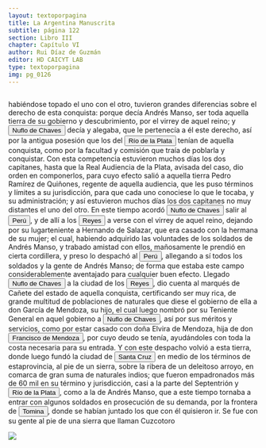 ```yaml
---
layout: textoporpagina
title: La Argentina Manuscrita
subtitle: página 122
section: Libro III
chapter: Capítulo VI
author: Rui Díaz de Guzmán
editor: HD CAICYT LAB
type: textoporpagina
img: pg_0126
---
```


<div class="row">
    <div class="column">
<p>habiéndose topado el uno con el otro, tuvieron grandes diferencias sobre el derecho de esta conquista: porque decía Andrés Manso, ser toda aquella tierra de su gobierno y descubrimiento, por el virrey de aquel reino; y <button class="balloon" data-balloon-pos="up" data-balloon-length="large" data-balloon="Ñuflo de Chaves nació en Santa Cruz de la Sierra, de Extremadura, en 1518. Llegó a territorio americano con el segundo adelantado del Río de la Plata, Don Alvar Núñez Cabeza de Vaca. Cuando la flota llega al puerto de Santa Catalina en el año 1541, ya ostentaba el grado de Capitán. Cuando el gobernador Martínez de Irala le encomienda fundar al norte de Asunción, Chaves se convierte así en General. El 26 de febrero de 1561 fundó Santa Cruz de la Sierra a orillas del arroyo Sutó. Después de fundada Santa Cruz de la Sierra, Ñuflo de Chaves se dirige a Asunción, en 1564,  para recoger a su familia. En 1550 se había casado con Doña Elvira Manrique, hija de don Francisco de Mendoza, gobernador del Río de la Plata, con quien tuvo cinco hijos: Francisco y Alvaro, ambos militares; María, Catalina y Elvira; las dos menores monjas y la mayor se casó en 1574 con un soldado de apellido Ossorio. El nieto de Ñuflo, Cap. Francisco Ossorio de Chaves, estuvo como Alcalde durante la traslación de  la ciudad, hasta su asiento definitivo a orillas del Piraí (1621).">Nuflo de Chaves</button> decía y alegaba, que le pertenecía a él este derecho, así por la antigua posesión que los del <a href="https://recogito.pelagios.org/document/wzqxhk0h3vpikm/part/1/edit#f3f197e8-524f-47ff-99cb-0dd0ed698fb5" target="_blank"><button class="balloon" data-balloon-pos="up" data-balloon-length="large" data-balloon="Refiere a la Provincia del Río de la Plata, un espacio creado a partir de las capitulaciones que firmó el primer adelantado Pedro de Mendoza con Carlos I en 1534.La misma limitaba al norte con los territorios otorgados a Diego de Almagro, ocupando una franja que se extendería entre el Mar del Sur y el Mar Océano Austral. La exploración y ocupación efectiva del terreno delimitarían el espacio de la provincia del Río de la Plata al sector atlántico y específicamente, al eje fluvial Paraná-Plata.">Río de la Plata</button></a> tenían de aquella conquista, como por la facultad y comisión que traía de poblarla y conquistar. Con esta competencia estuvieron muchos días los dos capitanes, hasta que la Real Audiencia de la Plata, avisada del caso, dio orden en componerlos, para cuyo efecto salió a aquella tierra Pedro Ramírez de Quiñones, regente de aquella audiencia, que les puso términos y límites a su jurisdicción, para que cada uno conociese lo que le tocaba, y su administración; y así estuvieron muchos días los dos capitanes no muy distantes el uno del otro. En este tiempo acordó <button class="balloon" data-balloon-pos="up" data-balloon-length="large" data-balloon="Ñuflo de Chaves nació en Santa Cruz de la Sierra, de Extremadura, en 1518. Llegó a territorio americano con el segundo adelantado del Río de la Plata, Don Alvar Núñez Cabeza de Vaca. Cuando la flota llega al puerto de Santa Catalina en el año 1541, ya ostentaba el grado de Capitán. Cuando el gobernador Martínez de Irala le encomienda fundar al norte de Asunción, Chaves se convierte así en General. El 26 de febrero de 1561 fundó Santa Cruz de la Sierra a orillas del arroyo Sutó. Después de fundada Santa Cruz de la Sierra, Ñuflo de Chaves se dirige a Asunción, en 1564,  para recoger a su familia. En 1550 se había casado con Doña Elvira Manrique, hija de don Francisco de Mendoza, gobernador del Río de la Plata, con quien tuvo cinco hijos: Francisco y Alvaro, ambos militares; María, Catalina y Elvira; las dos menores monjas y la mayor se casó en 1574 con un soldado de apellido Ossorio. El nieto de Ñuflo, Cap. Francisco Ossorio de Chaves, estuvo como Alcalde durante la traslación de  la ciudad, hasta su asiento definitivo a orillas del Piraí (1621).">Nuflo de Chaves</button> salir al <a href="https://recogito.pelagios.org/document/wzqxhk0h3vpikm/part/1/edit#cbcb3183-aa3f-49e4-9fc4-b71d6ffe4a2a" target="_blank"><button class="balloon" data-balloon-pos="up" data-balloon-length="large" data-balloon="Entendido como virreinato del Perú.">Perú</button></a>, y de allí a los <a href="https://recogito.pelagios.org/document/wzqxhk0h3vpikm/part/1/edit#44609a1a-32df-44c0-ad2c-1ea847428c71" target="_blank"><button class="balloon" data-balloon-pos="up" data-balloon-length="large" data-balloon="Este fue un puerto establecido Paraguay arriba en los límtes meridionales del Gran Pantanal, sobre la entrada del río Cuiabá.">Reyes</button></a> a verse con el virrey de aquel reino, dejando por su lugarteniente a Hernando de Salazar, que era casado con la hermana de su mujer; el cual, habiendo adquirido las voluntades de los soldados de Andrés Manso, y trabado amistad con ellos, mañosamente le prendió en cierta cordillera, y preso lo despachó al <a href="https://recogito.pelagios.org/document/wzqxhk0h3vpikm/part/1/edit#85c76986-ef8f-4c25-aa27-a271c28148cc" target="_blank"><button class="balloon" data-balloon-pos="up" data-balloon-length="large" data-balloon="Entendido como virreinato del Perú.">Perú</button></a>, allegando a sí todos los soldados y la gente de Andrés Manso; de forma que estaba este campo considerablemente aventajado para cualquier buen efecto. Llegado <button class="balloon" data-balloon-pos="up" data-balloon-length="large" data-balloon="Ñuflo de Chaves nació en Santa Cruz de la Sierra, de Extremadura, en 1518. Llegó a territorio americano con el segundo adelantado del Río de la Plata, Don Alvar Núñez Cabeza de Vaca. Cuando la flota llega al puerto de Santa Catalina en el año 1541, ya ostentaba el grado de Capitán. Cuando el gobernador Martínez de Irala le encomienda fundar al norte de Asunción, Chaves se convierte así en General. El 26 de febrero de 1561 fundó Santa Cruz de la Sierra a orillas del arroyo Sutó. Después de fundada Santa Cruz de la Sierra, Ñuflo de Chaves se dirige a Asunción, en 1564,  para recoger a su familia. En 1550 se había casado con Doña Elvira Manrique, hija de don Francisco de Mendoza, gobernador del Río de la Plata, con quien tuvo cinco hijos: Francisco y Alvaro, ambos militares; María, Catalina y Elvira; las dos menores monjas y la mayor se casó en 1574 con un soldado de apellido Ossorio. El nieto de Ñuflo, Cap. Francisco Ossorio de Chaves, estuvo como Alcalde durante la traslación de  la ciudad, hasta su asiento definitivo a orillas del Piraí (1621).">Nuflo de Chaves</button> a la ciudad de los <a href="https://recogito.pelagios.org/document/wzqxhk0h3vpikm/part/1/edit#b726be05-7365-4f1a-ab52-d547130c9a79" target="_blank"><button class="balloon" data-balloon-pos="up" data-balloon-length="large" data-balloon="Este fue un puerto establecido Paraguay arriba en los límtes meridionales del Gran Pantanal, sobre la entrada del río Cuiabá.">Reyes</button></a>, dio cuenta al marqués de Cañete del estado de aquella conquista, certificando ser muy rica, de grande multitud de poblaciones de naturales que diese el gobierno de ella a don García de Mendoza, su hijo, el cual luego nombró por su Teniente General en aquel gobierno a <button class="balloon" data-balloon-pos="up" data-balloon-length="large" data-balloon="Ñuflo de Chaves nació en Santa Cruz de la Sierra, de Extremadura, en 1518. Llegó a territorio americano con el segundo adelantado del Río de la Plata, Don Alvar Núñez Cabeza de Vaca. Cuando la flota llega al puerto de Santa Catalina en el año 1541, ya ostentaba el grado de Capitán. Cuando el gobernador Martínez de Irala le encomienda fundar al norte de Asunción, Chaves se convierte así en General. El 26 de febrero de 1561 fundó Santa Cruz de la Sierra a orillas del arroyo Sutó. Después de fundada Santa Cruz de la Sierra, Ñuflo de Chaves se dirige a Asunción, en 1564,  para recoger a su familia. En 1550 se había casado con Doña Elvira Manrique, hija de don Francisco de Mendoza, gobernador del Río de la Plata, con quien tuvo cinco hijos: Francisco y Alvaro, ambos militares; María, Catalina y Elvira; las dos menores monjas y la mayor se casó en 1574 con un soldado de apellido Ossorio. El nieto de Ñuflo, Cap. Francisco Ossorio de Chaves, estuvo como Alcalde durante la traslación de  la ciudad, hasta su asiento definitivo a orillas del Piraí (1621).">Nuflo de Chaves</button>, así por sus méritos y servicios, como por estar casado con doña Elvira de Mendoza, hija de don <button class="balloon" data-balloon-pos="up" data-balloon-length="large" data-balloon="Don Francisco de Mendoza (n. 1515-1547), capitán de la caballería. Sus actuaciones incluyen haber mediado entre Domingo de Irala y Ruiz Galán en 1537 y 1539, participado en la represión del levantamiento de cacique guarambarense Aracaré y ser parte de la facción de Domingo de Irala contra la de Cabeza de Vaca en 1545. De hecho, sirvió como teniente de gobernador bajo su administración cuando Irala condujo una entrada al Chaco en 1547. En esta circunstancia, los partidarios de Cabeza de Vaca recusaron su nombramiento y tras haber instaurado a Diego de Abreu como gobernador, ejecutaron a Mendoza.">Francisco de Mendoza</button>, por cuyo deudo se tenía, ayudándoles con toda la costa necesaria para su entrada. Y con este despacho volvió a esta tierra, donde luego fundó la ciudad de <a href="https://recogito.pelagios.org/document/wzqxhk0h3vpikm/part/1/edit#7d98dae7-a27d-4aef-9775-53939218667d" target="_blank"><button class="balloon" data-balloon-pos="up" data-balloon-length="large" data-balloon="Este asentamiento fue efectivamente fundado por un conquistador de Asunción, Nuflo de Chávez en 1561. La ciudad sufrió varios traslados en el curso de su historia hasta establecerse dónde se encuentra hoy en día. El primer sitio de la fundación fue en la serranía de Chiquitos, a orilla del río Sutó.">Santa Cruz</button></a> en medio de los términos de estaprovincia, al pie de un sierra, sobre la ribera de un deleitoso arroyo, en comarca de gran suma de naturales indios; que fueron empadronados más de 60 mil en su término y jurisdicción, casi a la parte del Septentrión y <a href="https://recogito.pelagios.org/document/wzqxhk0h3vpikm/part/1/edit#2d731b04-89d8-423c-afd0-1d9ac5d5599e" target="_blank"><button class="balloon" data-balloon-pos="up" data-balloon-length="large" data-balloon="Refiere a la Provincia del Río de la Plata, un espacio creado a partir de las capitulaciones que firmó el primer adelantado Pedro de Mendoza con Carlos I en 1534.La misma limitaba al norte con los territorios otorgados a Diego de Almagro, ocupando una franja que se extendería entre el Mar del Sur y el Mar Océano Austral. La exploración y ocupación efectiva del terreno delimitarían el espacio de la provincia del Río de la Plata al sector atlántico y específicamente, al eje fluvial Paraná-Plata.">Río de la Plata</button></a>, como a la de Andrés Manso, que a este tiempo tornaba a entrar con algunos soldados en prosecución de su demanda, por la frontera de <a href="https://recogito.pelagios.org/document/wzqxhk0h3vpikm/part/1/edit#e321c83a-84a6-4725-9cb0-e1376a97fffc" target="_blank"><button class="balloon" data-balloon-pos="up" data-balloon-length="large" data-balloon="Villa de Santiago de Tomina, otro corregimiento de Charcas.">Tomina</button></a>, donde se habían juntado los que con él quisieron ir. Se fue con su gente al pie de una sierra que llaman Cuzcotoro</p></div>

<div class="column">
<a href="{{site.baseurl}}/assets/img/argentina_manuscrita/{{page.img}}.jpg"><img src="{{site.baseurl}}/assets/img/argentina_manuscrita/{{page.img}}.jpg"></a>
</div>
</div>